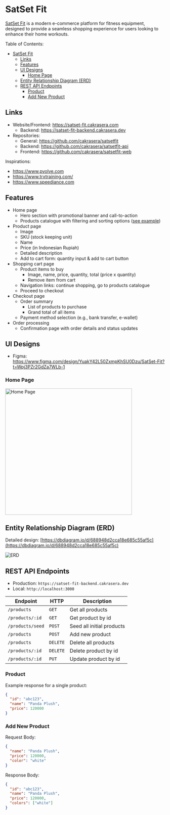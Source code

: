 # SatSet Fit

[SatSet Fit](https://satset-fit.cakrasera.com) is a modern e-commerce platform for fitness equipment, designed to provide a seamless shopping experience for users looking to enhance their home workouts.

Table of Contents:

- [SatSet Fit](#satset-fit)
  - [Links](#links)
  - [Features](#features)
  - [UI Designs](#ui-designs)
    - [Home Page](#home-page)
  - [Entity Relationship Diagram (ERD)](#entity-relationship-diagram-erd)
  - [REST API Endpoints](#rest-api-endpoints)
    - [Product](#product)
    - [Add New Product](#add-new-product)

## Links

- Website/Frontend: <https://satset-fit.cakrasera.com>
  - Backend: <https://satset-fit-backend.cakrasera.dev>
- Repositories:
  - General: <https://github.com/cakrasera/satsetfit>
  - Backend: <https://github.com/cakrasera/satsetfit-api>
  - Frontend: <https://github.com/cakrasera/satsetfit-web>

Inspirations:

- <https://www.pvolve.com>
- <https://www.trxtraining.com/>
- <https://www.speediance.com>

## Features

- Home page
  - Hero section with promotional banner and call-to-action
  - Products catalogue with filtering and sorting options ([see example](https://www.pvolve.com/collections/equipment))
- Product page
  - Image
  - SKU (stock keeping unit)
  - Name
  - Price (in Indonesian Rupiah)
  - Detailed description
  - Add to cart form: quantity input & add to cart button
- Shopping cart page
  - Product items to buy
    - Image, name, price, quantity, total (price x quantity)
    - Remove item from cart
  - Navigation links: continue shopping, go to products catalogue
  - Proceed to checkout
- Checkout page
  - Order summary
    - List of products to purchase
    - Grand total of all items
  - Payment method selection (e.g., bank transfer, e-wallet)
- Order processing
  - Confirmation page with order details and status updates

## UI Designs

- Figma: <https://www.figma.com/design/YuakY42L50ZxmpKhSU0Dzu/SatSet-Fit?t=Wpj3PZr2GdZa7WLb-1>

### Home Page

<img alt="Home Page" src="./designs/home.jpg" width="400" />

## Entity Relationship Diagram (ERD)

Detailed design: [https://dbdiagram.io/d/688948d2cca18e685c55af5c](https://dbdiagram.io/d/688948d2cca18e685c55af5c)

![ERD](./diagrams/erd.svg)

## REST API Endpoints

- Production: `https://satset-fit-backend.cakrasera.dev`
- Local: `http://localhost:3000`

| Endpoint         | HTTP     | Description                   |
| ---------------- | -------- | ----------------------------- |
| `/products`      | `GET`    | Get all products              |
| `/products/:id`  | `GET`    | Get product by id             |
| `/products/seed` | `POST`   | Seed all initial products     |
| `/products`      | `POST`   | Add new product               |
| `/products`      | `DELETE` | Delete all products           |
| `/products/:id`  | `DELETE` | Delete product by id          |
| `/products/:id`  | `PUT`    | Update product by id          |

### Product
Example response for a single product:


```json
{
  "id": "abc123",
  "name": "Panda Plush",
  "price": 120000
}
```

### Add New Product

Request Body:

```json
{
  "name": "Panda Plush",
  "price": 120000,
  "color": "white"
}
```

Response Body:

```json
{
  "id": "abc123",
  "name": "Panda Plush",
  "price": 120000,
  "colors": ["white"]
}
```
